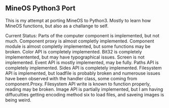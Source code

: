 ## MineOS Python3 Port

This is my attempt at porting MineOS to Python3.
Mostly to learn how MineOS functions, but also as a challange to self.

Current Status:
Parts of the computer component is implemented, but not much.
Component proxy is almost completly implemented.
Component module is almost completly implemented, but some functions may be broken.
Color API is completely implemented.
Bit32 is completely implementented, but may have typographical issues.
Screen is not implemented.
Event API is mostly implemented, may be fully.
Paths API is completely implemented.
Sides API is completely implemented.
Filesystem API is implemented, but loadfile is probably broken and numerouse issues have been observed with the handler class, some coming from component.Proxy.
Filesystem API write is known to function properly, reading may be broken.
Image API is partially implemented, but I am having diffuculties getting encoding method six to load files, and saveing images is being weird.

